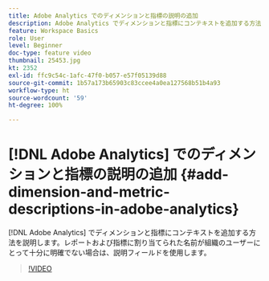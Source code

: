 ```yaml
---
title: Adobe Analytics でのディメンションと指標の説明の追加
description: Adobe Analytics でディメンションと指標にコンテキストを追加する方法を説明します
feature: Workspace Basics
role: User
level: Beginner
doc-type: feature video
thumbnail: 25453.jpg
kt: 2352
exl-id: ffc9c54c-1afc-47f0-b057-e57f05139d88
source-git-commit: 1b57a173b65903c83ccee4a0ea127568b51b4a93
workflow-type: ht
source-wordcount: '59'
ht-degree: 100%

---
```


# [!DNL Adobe Analytics] でのディメンションと指標の説明の追加 {#add-dimension-and-metric-descriptions-in-adobe-analytics}

[!DNL Adobe Analytics] でディメンションと指標にコンテキストを追加する方法を説明します。レポートおよび指標に割り当てられた名前が組織のユーザーにとって十分に明確でない場合は、説明フィールドを使用します。

>[!VIDEO](https://video.tv.adobe.com/v/25453/?quality=12)
